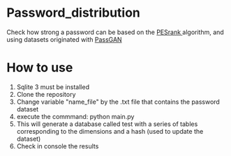 # Password_distribution

Check how strong a password can be based on the <a href="https://github.com/barak-itkin/PESrank"> PESrank </a> algorithm, and using datasets originated with <a href ="https://github.com/d4ichi/PassGAN"> PassGAN </a>


# How to use

1. Sqlite 3 must be installed
2. Clone the repository 
3. Change variable "name_file" by the .txt file that contains the password dataset
4. execute the commmand: python main.py
5. This will generate a database called test with a series of tables corresponding to the dimensions and a hash (used to update the dataset)
6. Check in console the results